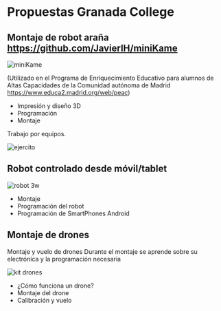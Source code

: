 # Propuestas Granada College

## Montaje de robot araña https://github.com/JavierIH/miniKame

![miniKame](https://camo.githubusercontent.com/6b66f157b05d8f291f3898e9e3e6d6628e784438/687474703a2f2f63646e2e6d616b65616769662e636f6d2f6d656469612f31322d32322d323031352f4d51387a316e2e676966)

(Utilizado en el Programa de Enriquecimiento Educativo para alumnos de Altas Capacidades de la Comunidad autónoma de Madrid https://www.educa2.madrid.org/web/peac)

* Impresión y diseño 3D
* Programación
* Montaje

Trabajo por equipos.

![ejercito](https://lh3.googleusercontent.com/-lZNpRARdmDo/WQ2FxR6mW8I/AAAAAAAAMec/Pu8GqPW_xyUQh6vdWniUPaGOYtSEL1s3QCJoC/w800-h800/20170505_174405.jpg)


## Robot controlado desde móvil/tablet

![robot 3w](http://www.mhobbies.com/products/New-Arduino-robot-4WD-smart-car-chassis-Kits-with-speed-encoder%20(6).jpg)

* Montaje
* Programación del robot
* Programación de SmartPhones Android

## Montaje de drones

Montaje y vuelo de drones
Durante el montaje se aprende sobre su electrónica y la programación necesaria

![kit drones](https://i.ebayimg.com/00/s/NjAwWDYwMA==/z/YpAAAOSwh2xX~a9C/$_58.JPG)

* ¿Cómo funciona un drone?
* Montaje del drone
* Calibración y vuelo
